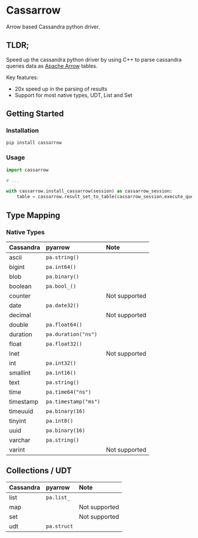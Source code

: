 # Cassarrow

Arrow based Cassandra python driver. 

## TLDR;

Speed up the cassandra python driver by using C++ to parse cassandra queries data as [Apache Arrow](https://arrow.apache.org/) tables.

Key features:
* 20x speed up in the parsing of results
* Support for most native types, UDT, List and Set

## Getting Started

### Installation

```shell
pip install cassarrow
```

### Usage

```python
import cassarrow

# ...

with cassarrow.install_cassarrow(session) as cassarrow_session:
    table = cassarrow.result_set_to_table(cassarrow_session.execute_query("SELECT * FROM my_table"))
```

## Type Mapping

### Native Types

| Cassandra   | pyarrow              | Note          |
|:------------|:---------------------|:--------------|
| ascii       | `pa.string()`        |               |
| bigint      | `pa.int64()`         |               |
| blob        | `pa.binary()`        |               |
| boolean     | `pa.bool_()`         |               |
| counter     |                      | Not supported |
| date        | `pa.date32()`        |               |
| decimal     |                      | Not supported |
| double      | `pa.float64()`       |               |
| duration    | `pa.duration("ns")`  |               |
| float       | `pa.float32()`       |               |
| inet        |                      | Not supported |
| int         | `pa.int32()`         |               |
| smallint    | `pa.int16()`         |               |
| text        | `pa.string()`        |               |
| time        | `pa.time64("ns")`    |               |
| timestamp   | `pa.timestamp("ms")` |               |
| timeuuid    | `pa.binary(16)`      |               |
| tinyint     | `pa.int8()`          |               |
| uuid        | `pa.binary(16)`      |               |
| varchar     | `pa.string()`        |               |
| varint      |                      | Not supported |


## Collections / UDT

| Cassandra   | pyarrow     | Note          |
|:------------|:------------|:--------------|
| list        | `pa.list_`  |               |
| map         |             | Not supported |
| set         |             | Not supported |
| udt         | `pa.struct` |               |
